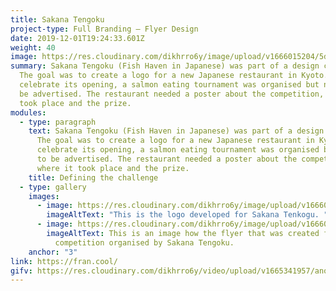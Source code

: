 ```yaml
---
title: Sakana Tengoku
project-type: Full Branding – Flyer Design
date: 2019-12-01T19:24:33.601Z
weight: 40
image: https://res.cloudinary.com/dikhrro6y/image/upload/v1666015204/5db8dbc697feba1a77c0f445_bakery-related-posters-design-2_wchw1k.jpg
summary: Sakana Tengoku (Fish Haven in Japanese) was part of a design challenge.
  The goal was to create a logo for a new Japanese restaurant in Kyoto. To
  celebrate its opening, a salmon eating tournament was organised but needed to
  be advertised. The restaurant needed a poster about the competition, where it
  took place and the prize. 
modules:
  - type: paragraph
    text: Sakana Tengoku (Fish Haven in Japanese) was part of a design challenge.
      The goal was to create a logo for a new Japanese restaurant in Kyoto. To
      celebrate its opening, a salmon eating tournament was organised but needed
      to be advertised. The restaurant needed a poster about the competition,
      where it took place and the prize.
    title: Defining the challenge
  - type: gallery
    images:
      - image: https://res.cloudinary.com/dikhrro6y/image/upload/v1666015180/Logo-nofish-03_lh247r.png
        imageAltText: "This is the logo developed for Sakana Tenkogu. "
      - image: https://res.cloudinary.com/dikhrro6y/image/upload/v1666016492/poster-01_aph1xe.jpg
        imageAltText: This is an image how the flyer that was created for the
          competition organised by Sakana Tengoku.
    anchor: "3"
link: https://fran.cool/
gifv: https://res.cloudinary.com/dikhrro6y/video/upload/v1665341957/another-one_kd7s6h.mp4
---
```

